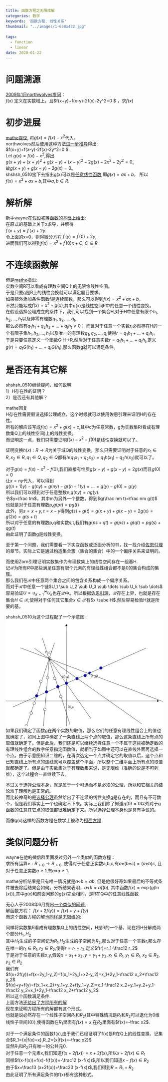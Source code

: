 ```yaml
---
title: 函数方程之无限维解
categories: 数学
keywords: '函数方程, 线性关系'
thumbnail: "../images/1-638x432.jpg"

tags:
  - function
  - linear
date: 2020-01-22
---
```


# 问题溯源
[2009年1月northwolves提问](https://bbs.emath.ac.cn/thread-1143-1-1.html "2009年1月northwolf提问")：  
$f(x)$ 定义在实数域上，且$f(x+y)+f(x-y)-2f(x)-2y^2=0 $ ，求$f(x)$


# 初步进展
[mathe提议](https://bbs.emath.ac.cn/forum.php?mod=redirect&goto=findpost&ptid=1143&pid=15141&fromuid=20), 将$g(x)=f(x)-x^2$代入。  
northwolves然后使用这种方法[进一步推导](https://bbs.emath.ac.cn/forum.php?mod=redirect&goto=findpost&ptid=1143&pid=15150&fromuid=20)得出:  
$f(x+y)+f(x-y)-2f(x)-2y^2=0 $.  
Let $g(x)=f(x)-x^2$,得出  
$g(x+y)+(x+y)^2+g(x-y)+(x-y)^2-2g(x)-2x^2-2y^2=0$。  
故$g(x+y)+g(x-y)-2g(x)=0$。  
shshsh_0510接下去指出g(x)可以是[任意线性函数](https://bbs.emath.ac.cn/forum.php?mod=redirect&goto=findpost&ptid=1143&pid=15152&fromuid=20),即$g(x)=ax+b$， 所以  
$f(x)=x^2+ax+b$,其中$a,b \in R$.

# 解析解

新手wayne在[假设初等函数的基础上给出](https://bbs.emath.ac.cn/forum.php?mod=redirect&goto=findpost&ptid=1143&pid=16118&fromuid=20):  
在原式的基础上关于x求导，并解得  
$f^{\prime}(x+y)=f^{\prime}(x)+2y$.  
令上面的x=0，则得微分方程  $f^{\prime}(y)=f^{\prime}(0)+2y$,  
进而我们可以得到$f(x) =x^2+f^{\prime}(0)x+C$, $C \in R$  

# 不连续函数解
但是[mathe指出](https://bbs.emath.ac.cn/forum.php?mod=redirect&goto=findpost&ptid=1143&pid=15161&fromuid=20):   
实数空间R可以看成有理数空间Q上的无限维线性空间。  
于是只要g是R上的线性变换就可以满足题目要求。  
如果额外添加条件函数f是连续函数，那么可以得到$f(x)=x^2+ax+b$，  
不然只能写成$f(x)=x^2+g(x)$,其中g(x)是线性空间R中的任意一个线性变换。  
在假设选择公理成立的条件下，我们可以找到一个集合H,对于H中任意有限个$h_1,h_2,...,h_t$以及非零有理数$q_1,q_2,...,q_t$,  
那么必然有$q_1h_1+q_2h_2+...+q_th_t\ne0$； 而且对于任意一个实数r,必然存在H的一个有限子集${h_1,h_2,...,h_t}$以及唯一的有理数$q_1,q_2,...,q_t$使得$r=q_1h_1+...+q_th_t$。  
于是只要任意定义一个函数G:H->R,然后对于任意实数$r=q_1h_1+...+q_th_t$,定义$g(r)=q_1G(h_1)+...+q_tG(h_t)$,那么函数g就可以满足条件。  

# 是否还有其它解
shshsh_0510继续提问，如何说明  
1）H存在性的证明？  
2）是否还有其他解？  

mathe回复  
H存在性需要假设选择公理成立，这个时候就可以使用佐恩引理来证明H的存在性。  
所有的解应该写成$f(x)=x^2+g(x)+c$,其中c为任意常数，g为实数集R(看成有理数集Q上的线性空间)上的线性变换。  
而证明这一点，我们只需要证明$f(x)-x^2-f(0)$是线性变换就可以了。  

证明变换$h(x):R\to R$为关于域Q的线性变换，那么只需要证明对于任意的$x_1 \in R, x_2 \in R, q_1 \in Q, q_2 \in Q$都有$h(q_1x_1+q_2x_2)=q_1h(x_1)+q_2h(x_2)$就可以了。  

对于$g(x)=f(x)-x^2-f(0)$,我们直接有性质$g(x+y)+g(x-y)=2g(x)$而且$g(0)=0$  
让$x=ny$代入，可以得到  
$g((n+1)y)-g(ny)=g(ny)-g((n-1)y)=\dots=g(y)-g(0)=g(y)$  
所以我们可以得到对于任意整数n,$g(ny)=n g(y)$.  
令$y=\frac tm$，其中m为另外一个整数，得到$g(\frac nm t)=\frac nm g(t)$  
也就是对于任意有理数p,$g(p t)=p g(t)$  
此外，另$s=x+y,t=x-y$得到$g(s)+g(t)=g(x+y)+g(x-y)=2g(x)=g(2x)=g(s+t)$  
所以对于任意的有理数p,q和实数s,t,我们有$g(ps+qt)=g(ps)+g(qt)=pg(s)+qg(t)$  
由此证明了函数g是线性变换。  

至于第一个问题，我们需要看一下实变函数或泛函分析的书，找一找介绍[佐恩引理](http://mathworld.wolfram.com/ZornsLemma.html)的章节。实际上它是通过构造集合簇（集合的集合）中的一个偏序关系来证明的。  

而使用Zorn引理证明实数集作为有理数集上的线性空间存在一组基H.  
记$\mathcal{R}$为所有$R$中那些满足任意有限个元素的有理线性组合都不是0的集合构成的集簇。  
那么我们在$\mathcal{R}$中任意两个集合之间的包含关系构成一个偏序关系。  
而对于$\mathcal{R}$中任意一个链$U_1 \sub U_2 \sub U_3 \sub \dots \sub U_k \sub \dots$  
容易验证$U=\cup_{k=1}^{\infty}U_k$也在$\mathcal{R}$中。所以根据[佐恩引理](http://mathworld.wolfram.com/ZornsLemma.html)，$\mathcal{R}$存在上界，也就是存在集合$H \in \mathcal{R}$,使得对于任何其它集合$x \in \mathcal{R}$有$x \sube H$.然后容易检验H就是所要的基。  

shshsh_0510为这个过程配了一个示意图:
![1-638x432](../images/1-638x432.jpg)  
如果我们确定了函数g在两个实数的取值，那么它们的任意有理线性组合上的值也就确定了，如同上图中确定了一条直线上两个点的取值，那么这条直线上所有点的取值就确定了。但是此后，我们还是可以继续选择任意一个不属于这些被确定数的有理线性组合的数字任意指定函数值，就相当于如图中还可以在直线外面再选择一个点。由于示意图知识二维的，在再次选定一个点并确定它的取值以后，这个点和已知直线上所有点的连线就可以覆盖整个平面，所以整个二维平面上所有点的取值就都确定了。但是由于实数集对于有理数集来说，是无限维（准确的说是不可列维），这个过程会一直继续下去。  

不过关于选择公理本身，就是属于一个可选而不是必须的公理，所以和它相关的结论难于理解也是正常的。  
而比较神奇的是[选择公理](https://bbs.emath.ac.cn/forum.php?mod=redirect&goto=findpost&ptid=1143&pid=15365&fromuid=20)虽然给出了不连续的线性变换g是存在的，而且有不可数个，但是我们事实上一个也确定不下来。实际上我们除了知道$g(0)=0$以外对于g函数的任意其它点的取值都很难确定下来。所以选择公理本身也是具有争议的。  

而像g(x)这样的函数方程在数学上被称为[柯西方程](https://baike.baidu.com/item/%E6%9F%AF%E8%A5%BF%E6%96%B9%E7%A8%8B)  

# 类似问题分析
wayne在他的微信群里面发过另外一个类似的函数方程：  
求所有运算$\diamond:R_{\gt 0}\to R_{\gt 0}$, 使得对于任意正实数a,b,c,有$a\diamond(b\diamond c)=(a\diamond b)c$, 且对于任意正实数$a\ge 1$,有$a\diamond a\ge 1$.  

mathe分析结果是只有唯一情况就是$a\diamond b=ab$, 但是他很好奇如果最后的不等式条件被去除后结果会如何。分析结果表明，$a\diamond b=a f(b)$, 其中函数$f(x)=\exp(g(\ln(x)))$,其中$g(x)$和前面问题的$g(x)$完全相同，是R在Q中的任意线性函数

无心人于2008年6月提出[一个类似的问题](https://bbs.emath.ac.cn/thread-1160-1-1.html),  
解函数方程： $f(x+2f(y))=f(x)+y+f(y)$  
而这个函数方程的解[也同样是无限维的](https://bbs.emath.ac.cn/forum.php?mod=redirect&goto=findpost&ptid=1160&pid=15340&fromuid=20):  

同样将实数集R看成有理数集Q上的线性空间，H是R的一个基，现在将H分解成两个部分$H_1,H_2$  
其中$H_1$生成的子空间记为$R_1$,$H_2$生成的子空间为$R_2$,那么对于任意一个实数r,那么存在唯一的$r_1 \in R_1,r_2 \in R_2$,使得$r=r_1+r_2$,定义$f(r)=r_1-\frac12 r_2$  
于是对于任意的实数x,y,假设$x=x_1+x_2,y=y_1+y_2,x_1 \in R_1,y_1 \in R_1, x_2 \in R_2, y_2 \in R_2$  
我们有  
$f(x+2f(y))=f(x+2y_1-y_2)=f(x_1+2y_1+x2-y_2)=x_1+2y_1-\frac12 x_2+\frac12 y_2$  
$f(x)+y+f(y)=f(x_1+x_2)+y_1+y_2+f(y_1+y_2)=x_1-\frac12 x_2+y_1+y_2+y_1-\frac12 y_2=x_1+2y_1-\frac12 x_2+\frac12 y_2$  
所以这个函数满足条件.  
上面方法[还给出了方程所有的解](https://bbs.emath.ac.cn/forum.php?mod=redirect&goto=findpost&ptid=1160&pid=15351&fromuid=20)  
现在来证明方程所有的解都有这个形式。  
也就是说必然存在一个线性子空间$R_1$和$R_2$(其中特殊情况是$R_1$和$R_2$可以退化为0维线性子空间{0}),使得函数在$R_1$里面有$f(x)=x$,在$R_2$里面有$f(x)=-\frac x2$.  

对于一个满足条件的函数f(x),由于我们已经证明了f(x)是R在Q上的线性变换，记集合$R_1={x|f(x)=x},R_2={x|f(x)=-\frac x2}$  
显然$R_1$和$R_2$只有唯一的公共元0.  
对于任意一个元素x,我们知道$f(x+2f(x))=x+2f(x)$,所以$x+2f(x) \in R_1$  
同样$f(x-f(x))=f(x)-f(f(x))=-\frac12 (x-f(x))$,所以我们知道$x-f(x) \in R_2$  
由于$x=\frac13 (x+2f(x))+\frac23 (x-f(x))$,我们得到$R=R_1+R_2$  
由此证明了所有满足条件的f(x)都有这种形式。  


